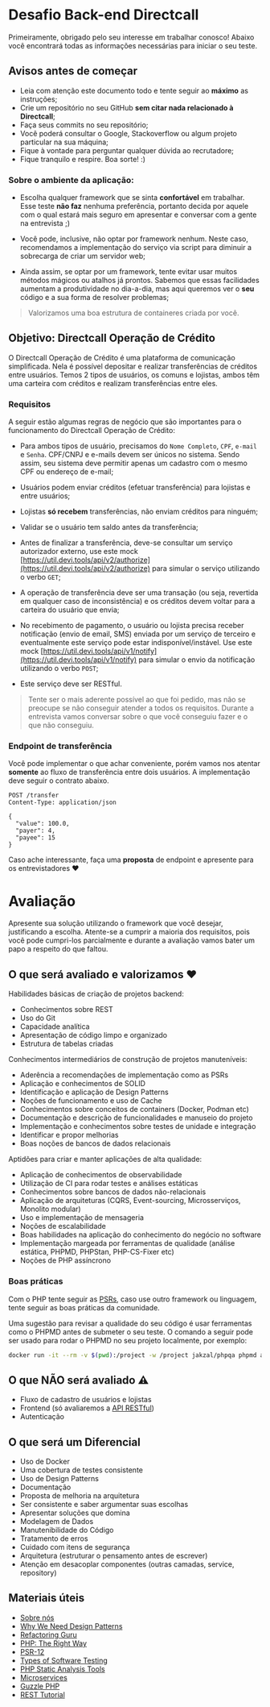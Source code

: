 # Desafio Back-end Directcall

Primeiramente, obrigado pelo seu interesse em trabalhar conosco!
Abaixo você encontrará todas as informações necessárias para iniciar o seu teste.

## Avisos antes de começar

- Leia com atenção este documento todo e tente seguir ao **máximo** as instruções;
- Crie um repositório no seu GitHub **sem citar nada relacionado à Directcall**;
- Faça seus commits no seu repositório;
- Você poderá consultar o Google, Stackoverflow ou algum projeto particular na sua máquina;
- Fique à vontade para perguntar qualquer dúvida ao recrutadore;
- Fique tranquilo e respire. Boa sorte! :)

### Sobre o ambiente da aplicação:

- Escolha qualquer framework que se sinta **confortável** em trabalhar. Esse teste **não faz** nenhuma preferência,
  portanto decida por aquele com o qual estará mais seguro em apresentar e conversar com a gente na entrevista ;)

- Você pode, inclusive, não optar por framework nenhum. Neste caso, recomendamos a implementação do serviço via script
  para diminuir a sobrecarga de criar um servidor web;

- Ainda assim, se optar por um framework, tente evitar usar muitos métodos mágicos ou atalhos já prontos. Sabemos que
  essas facilidades aumentam a produtividade no dia-a-dia, mas aqui queremos ver o **seu** código e a sua forma de
  resolver problemas;

> Valorizamos uma boa estrutura de containeres criada por você.

## Objetivo: Directcall Operação de Crédito

O Directcall Operação de Crédito é uma plataforma de comunicação simplificada. Nela é possível depositar e realizar transferências
de créditos entre usuários. Temos 2 tipos de usuários, os comuns e lojistas, ambos têm uma carteira com créditos e realizam
transferências entre eles.

### Requisitos

A seguir estão algumas regras de negócio que são importantes para o funcionamento do Directcall Operação de Crédito:

- Para ambos tipos de usuário, precisamos do `Nome Completo`, `CPF`, `e-mail` e `Senha`. CPF/CNPJ e e-mails devem ser
  únicos no sistema. Sendo assim, seu sistema deve permitir apenas um cadastro com o mesmo CPF ou endereço de e-mail;

- Usuários podem enviar créditos (efetuar transferência) para lojistas e entre usuários;

- Lojistas **só recebem** transferências, não enviam créditos para ninguém;

- Validar se o usuário tem saldo antes da transferência;

- Antes de finalizar a transferência, deve-se consultar um serviço autorizador externo, use este mock
  [https://util.devi.tools/api/v2/authorize](https://util.devi.tools/api/v2/authorize) para simular o serviço
  utilizando o verbo `GET`;

- A operação de transferência deve ser uma transação (ou seja, revertida em qualquer caso de inconsistência) e os
  créditos devem voltar para a carteira do usuário que envia;

- No recebimento de pagamento, o usuário ou lojista precisa receber notificação (envio de email, SMS) enviada por um
  serviço de terceiro e eventualmente este serviço pode estar indisponível/instável. Use este mock
  [https://util.devi.tools/api/v1/notify](https://util.devi.tools/api/v1/notify) para simular o envio da notificação
  utilizando o verbo `POST`;

- Este serviço deve ser RESTful.

> Tente ser o mais aderente possível ao que foi pedido, mas não se preocupe se não conseguir atender a todos os
> requisitos. Durante a entrevista vamos conversar sobre o que você conseguiu fazer e o que não conseguiu.

### Endpoint de transferência

Você pode implementar o que achar conveniente, porém vamos nos atentar **somente** ao fluxo de transferência entre dois
usuários. A implementação deve seguir o contrato abaixo.

```http request
POST /transfer
Content-Type: application/json

{
  "value": 100.0,
  "payer": 4,
  "payee": 15
}
```

Caso ache interessante, faça uma **proposta** de endpoint e apresente para os entrevistadores :heart:

# Avaliação

Apresente sua solução utilizando o framework que você desejar, justificando a escolha.
Atente-se a cumprir a maioria dos requisitos, pois você pode cumpri-los parcialmente e durante a avaliação vamos bater
um papo a respeito do que faltou.

## O que será avaliado e valorizamos :heart:

Habilidades básicas de criação de projetos backend:
- Conhecimentos sobre REST
- Uso do Git
- Capacidade analítica
- Apresentação de código limpo e organizado
- Estrutura de tabelas criadas

Conhecimentos intermediários de construção de projetos manuteníveis:
- Aderência a recomendações de implementação como as PSRs
- Aplicação e conhecimentos de SOLID
- Identificação e aplicação de Design Patterns
- Noções de funcionamento e uso de Cache
- Conhecimentos sobre conceitos de containers (Docker, Podman etc)
- Documentação e descrição de funcionalidades e manuseio do projeto
- Implementação e conhecimentos sobre testes de unidade e integração
- Identificar e propor melhorias
- Boas noções de bancos de dados relacionais

Aptidões para criar e manter aplicações de alta qualidade:
- Aplicação de conhecimentos de observabilidade
- Utilização de CI para rodar testes e análises estáticas
- Conhecimentos sobre bancos de dados não-relacionais
- Aplicação de arquiteturas (CQRS, Event-sourcing, Microsserviços, Monolito modular)
- Uso e implementação de mensageria
- Noções de escalabilidade
- Boas habilidades na aplicação do conhecimento do negócio no software
- Implementação margeada por ferramentas de qualidade (análise estática, PHPMD, PHPStan, PHP-CS-Fixer etc)
- Noções de PHP assíncrono

### Boas práticas

Com o PHP tente seguir as [PSRs](https://www.php-fig.org/psr/psr-12/), caso use outro framework ou linguagem, tente
seguir as boas práticas da comunidade.

Uma sugestão para revisar a qualidade do seu código é usar ferramentas como o PHPMD antes de submeter o seu teste.
O comando a seguir pode ser usado para rodar o PHPMD no seu projeto localmente, por exemplo:
```bash
docker run -it --rm -v $(pwd):/project -w /project jakzal/phpqa phpmd app text cleancode,codesize,controversial,design,naming,unusedcode
```

## O que NÃO será avaliado :warning:

- Fluxo de cadastro de usuários e lojistas
- Frontend (só avaliaremos a [API RESTful](https://www.devmedia.com.br/rest-tutorial/28912))
- Autenticação

## O que será um Diferencial

- Uso de Docker
- Uma cobertura de testes consistente
- Uso de Design Patterns
- Documentação
- Proposta de melhoria na arquitetura
- Ser consistente e saber argumentar suas escolhas
- Apresentar soluções que domina
- Modelagem de Dados
- Manutenibilidade do Código
- Tratamento de erros
- Cuidado com itens de segurança
- Arquitetura (estruturar o pensamento antes de escrever)
- Atenção em desacoplar componentes (outras camadas, service, repository)

## Materiais úteis

- [Sobre nós](https://directcall.com.br/quem-somos/)
- [Why We Need Design Patterns](https://hub.packtpub.com/why-we-need-design-patterns/)
- [Refactoring Guru](https://refactoring.guru/)
- [PHP: The Right Way](http://br.phptherightway.com/)
- [PSR-12](https://www.php-fig.org/psr/psr-12/)
- [Types of Software Testing](https://www.atlassian.com/continuous-delivery/software-testing/types-of-software-testing)
- [PHP Static Analysis Tools](https://github.com/exakat/php-static-analysis-tools)
- [Microservices](https://martinfowler.com/articles/microservices.htm)
- [Guzzle PHP](https://docs.guzzlephp.org/en/stable/request-options.html)
- [REST Tutorial](https://www.devmedia.com.br/rest-tutorial/28912)
